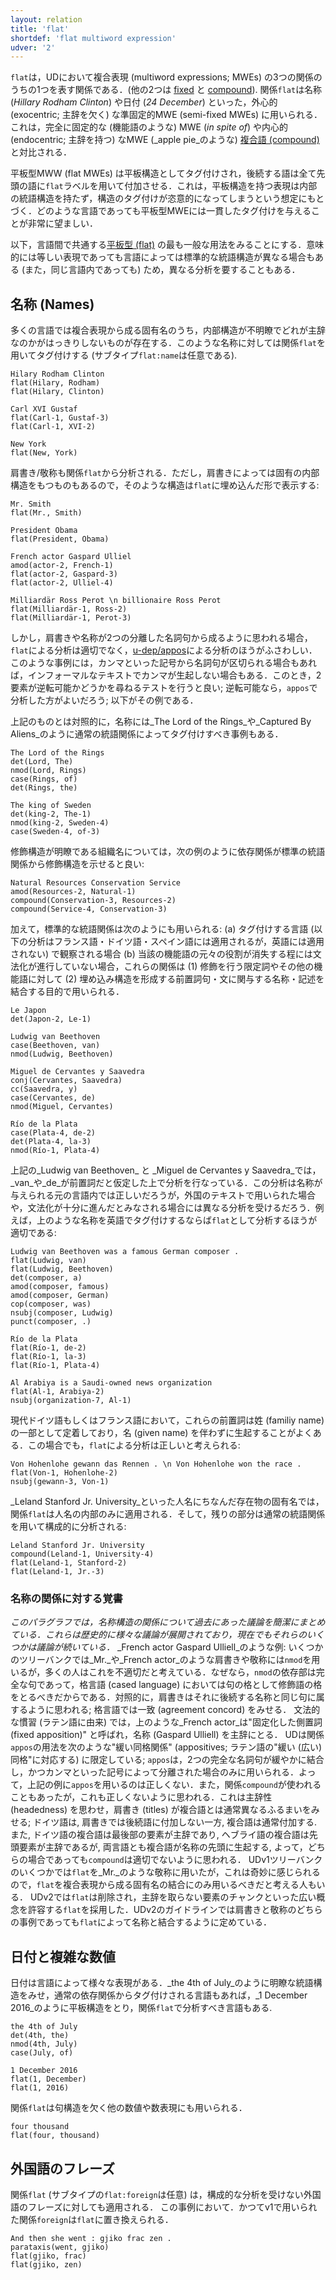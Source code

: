 ```yaml
---
layout: relation
title: 'flat'
shortdef: 'flat multiword expression'
udver: '2'
---
```


`flat`は，UDにおいて複合表現 (multiword expressions; MWEs) の3つの関係のうちの1つを表す関係である．(他の2つは [fixed]() と [compound]()). 関係`flat`は名称 (_Hillary Rodham Clinton_) や日付 (_24 December_) といった，外心的 (exocentric; 主辞を欠く) な準固定的MWE (semi-fixed MWEs) に用いられる．これは，完全に固定的な (機能語のような) MWE (_in spite of_) や内心的 (endocentric; 主辞を持つ) なMWE (_apple pie_のような) [複合語 (compound)]() と対比される．

平板型MWW (flat MWEs) は平板構造としてタグ付けされ，後続する語は全て先頭の語に`flat`ラベルを用いて付加させる．これは，平板構造を持つ表現は内部の統語構造を持たず，構造のタグ付けが恣意的になってしまうという想定にもとづく．どのような言語であっても平板型MWEには一貫したタグ付けを与えることが非常に望ましい．

以下，言語間で共通する[平板型 (flat)]() の最も一般な用法をみることにする．意味的には等しい表現であっても言語によっては標準的な統語構造が異なる場合もある (また，同じ言語内であっても) ため，異なる分析を要することもある．

## 名称 (Names) 

多くの言語では複合表現から成る固有名のうち，内部構造が不明瞭でどれが主辞なのかがはっきりしないものが存在する．このような名称に対しては関係`flat`を用いてタグ付けする (サブタイプ`flat:name`は任意である).

~~~ sdparse
Hilary Rodham Clinton
flat(Hilary, Rodham)
flat(Hilary, Clinton)
~~~

~~~ sdparse
Carl XVI Gustaf
flat(Carl-1, Gustaf-3)
flat(Carl-1, XVI-2)
~~~

~~~ sdparse
New York
flat(New, York)
~~~

肩書き/敬称も関係`flat`から分析される．ただし，肩書きによっては固有の内部構造をもつものもあるので，そのような構造は`flat`に埋め込んだ形で表示する:

~~~ sdparse
Mr. Smith
flat(Mr., Smith)
~~~

~~~ sdparse
President Obama
flat(President, Obama)
~~~

~~~ sdparse
French actor Gaspard Ulliel
amod(actor-2, French-1)
flat(actor-2, Gaspard-3)
flat(actor-2, Ulliel-4)
~~~

~~~ sdparse
Milliardär Ross Perot \n billionaire Ross Perot
flat(Milliardär-1, Ross-2)
flat(Milliardär-1, Perot-3)
~~~

しかし，肩書きや名称が2つの分離した名詞句から成るように思われる場合，`flat`による分析は適切でなく，[u-dep/appos]()による分析のほうがふさわしい．このような事例には，カンマといった記号から名詞句が区切られる場合もあれば，インフォーマルなテキストでカンマが生起しない場合もある．このとき，2要素が逆転可能かどうかを尋ねるテストを行うと良い; 逆転可能なら，`appos`で分析した方がよいだろう; 以下がその例である．

上記のものとは対照的に，名称には_The Lord of the Rings_や_Captured By
Aliens_のように通常の統語関係によってタグ付けすべき事例もある．

~~~ sdparse
The Lord of the Rings
det(Lord, The)
nmod(Lord, Rings)
case(Rings, of)
det(Rings, the)
~~~

~~~ sdparse
The king of Sweden
det(king-2, The-1)
nmod(king-2, Sweden-4)
case(Sweden-4, of-3)
~~~

修飾構造が明瞭である組織名については，次の例のように依存関係が標準の統語関係から修飾構造を示せると良い:

~~~ sdparse
Natural Resources Conservation Service
amod(Resources-2, Natural-1)
compound(Conservation-3, Resources-2)
compound(Service-4, Conservation-3)
~~~

加えて，標準的な統語関係は次のようにも用いられる: (a) タグ付けする言語 (以下の分析はフランス語・ドイツ語・スペイン語には適用されるが，英語には適用されない) で観察される場合 (b) 当該の機能語の元々の役割が消失する程には文法化が進行していない場合，これらの関係は (1) 修飾を行う限定詞やその他の機能語に対して (2) 埋め込み構造を形成する前置詞句・文に関与する名称・記述を結合する目的で用いられる．

~~~ sdparse
Le Japon
det(Japon-2, Le-1)
~~~

~~~ sdparse
Ludwig van Beethoven
case(Beethoven, van)
nmod(Ludwig, Beethoven)
~~~

~~~ sdparse
Miguel de Cervantes y Saavedra
conj(Cervantes, Saavedra)
cc(Saavedra, y)
case(Cervantes, de)
nmod(Miguel, Cervantes)
~~~

~~~ sdparse
Río de la Plata
case(Plata-4, de-2)
det(Plata-4, la-3)
nmod(Río-1, Plata-4)
~~~

上記の_Ludwig van Beethoven_ と _Miguel de Cervantes y Saavedra_では，_van_や_de_が前置詞だと仮定した上で分析を行なっている．この分析は名称が与えられる元の言語内では正しいだろうが，外国のテキストで用いられた場合や，文法化が十分に進んだとみなされる場合には異なる分析を受けるだろう．例えば，上のような名称を英語でタグ付けするならば`flat`として分析するほうが適切である:

~~~ sdparse
Ludwig van Beethoven was a famous German composer .
flat(Ludwig, van)
flat(Ludwig, Beethoven)
det(composer, a)
amod(composer, famous)
amod(composer, German)
cop(composer, was)
nsubj(composer, Ludwig)
punct(composer, .)
~~~

~~~ sdparse
Río de la Plata
flat(Río-1, de-2)
flat(Río-1, la-3)
flat(Río-1, Plata-4)
~~~

~~~ sdparse
Al Arabiya is a Saudi-owned news organization
flat(Al-1, Arabiya-2)
nsubj(organization-7, Al-1)
~~~

現代ドイツ語もしくはフランス語において，これらの前置詞は姓 (familiy name) の一部として定着しており，名 (given name) を伴わずに生起することがよくある．この場合でも，`flat`による分析は正しいと考えられる:

~~~ sdparse
Von Hohenlohe gewann das Rennen . \n Von Hohenlohe won the race .
flat(Von-1, Hohenlohe-2)
nsubj(gewann-3, Von-1)
~~~

_Leland Stanford Jr. University_といった人名にちなんだ存在物の固有名では，関係`flat`は人名の内部のみに適用される．そして，残りの部分は通常の統語関係を用いて構成的に分析される:

~~~ sdparse
Leland Stanford Jr. University
compound(Leland-1, University-4)
flat(Leland-1, Stanford-2)
flat(Leland-1, Jr.-3)
~~~

### 名称の関係に対する覚書

_このパラグラフでは，名称構造の関係について過去にあった議論を簡潔にまとめている．これらは歴史的に様々な議論が展開されており，現在でもそれらのいくつかは議論が続いている．_
_French actor Gaspard Ulliell_のような例: いくつかのツリーバンクでは_Mr._や_French actor_のような肩書きや敬称には`nmod`を用いるが，多くの人はこれを不適切だと考えている．なぜなら，`nmod`の依存部は完全な句であって，格言語 (cased language) においては句の格として修飾語の格をとるべきだからである．対照的に，肩書きはそれに後続する名称と同じ句に属するように思われる; 格言語では一致 (agreement concord) をみせる．
文法的な慣習 (ラテン語に由来) では，上のような_French actor_は"固定化した側置詞 (fixed apposition)" と呼ばれ，名称 (Gaspard Ulliell) を主辞にとる．
UDは関係`appos`の用法を次のような"緩い同格関係" (appositives; ラテン語の"緩い (広い) 同格"に対応する) に限定している; `appos`は，2つの完全な名詞句が緩やかに結合し，かつカンマといった記号によって分離された場合のみに用いられる．よって，上記の例に`appos`を用いるのは正しくない．また，関係`compound`が使われることもあったが，これも正しくないように思われる．これは主辞性 (headedness) を思わせ，肩書き (titles) が複合語とは通常異なるふるまいをみせる; ドイツ語は, 肩書きでは後続語に付加しない一方, 複合語は通常付加する. また, ドイツ語の複合語は最後部の要素が主辞であり, ヘブライ語の複合語は先頭要素が主辞であるが,  両言語とも複合語が名称の先頭に生起する,
よって，どちらの場合であっても`compound`は適切でないように思われる．
UDv1ツリーバンクのいくつかでは`flat`を_Mr._のような敬称に用いたが，これは奇妙に感じられるので，`flat`を複合表現から成る固有名の結合にのみ用いるべきだと考える人もいる．
UDv2では`flat`は削除され，主辞を取らない要素のチャンクといった広い概念を許容する`flat`を採用した．UDv2のガイドラインでは肩書きと敬称のどちらの事例であっても`flat`によって名称と結合するように定めている．


## 日付と複雑な数値

日付は言語によって様々な表現がある．_the 4th of July_のように明瞭な統語構造をみせ，通常の依存関係からタグ付けされる言語もあれば，_1 December 2016_のように平板構造をとり，関係`flat`で分析すべき言語もある.

~~~ sdparse
the 4th of July
det(4th, the)
nmod(4th, July)
case(July, of)
~~~

~~~ sdparse
1 December 2016
flat(1, December)
flat(1, 2016)
~~~

関係`flat`は句構造を欠く他の数値や数表現にも用いられる．

~~~ sdparse
four thousand
flat(four, thousand)
~~~

## 外国語のフレーズ

関係`flat` (サブタイプの`flat:foreign`は任意) は，構成的な分析を受けない外国語のフレーズに対しても適用される．
この事例において．かつてv1で用いられた関係`foreign`は`flat`に置き換えられる．

~~~ sdparse
And then she went : gjiko frac zen .
parataxis(went, gjiko)
flat(gjiko, frac)
flat(gjiko, zen)
~~~
